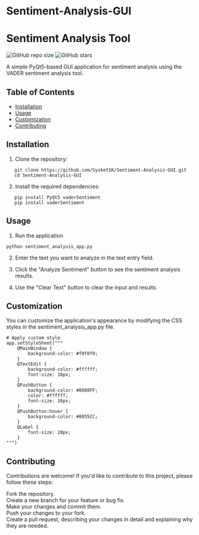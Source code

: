# Sentiment-Analysis-GUI

# Sentiment Analysis Tool

![GitHub repo size](https://img.shields.io/github/repo-size/SysketSK/Sentiment-Analysis-GUI)
![GitHub stars](https://img.shields.io/github/stars/SysketSK/Sentiment-Analysis-GUI?style=social)


A simple PyQt5-based GUI application for sentiment analysis using the VADER sentiment analysis tool.

## Table of Contents


- [Installation](#installation)
- [Usage](#usage)
- [Customization](#customization)
- [Contributing](#contributing)



## Installation

1. Clone the repository:
```
   git clone https://github.com/SysketSK/Sentiment-Analysis-GUI.git
   cd Sentiment-Analysis-GUI
```
2. Install the required dependencies:
```
   pip install PyQt5 vaderSentiment
   pip install vaderSentiment
```

## Usage

1) Run the application

```
python sentiment_analysis_app.py
```
2) Enter the text you want to analyze in the text entry field.

3) Click the "Analyze Sentiment" button to see the sentiment analysis results.

4) Use the "Clear Text" button to clear the input and results.

## Customization

You can customize the application's appearance by modifying the CSS styles in the sentiment_analysis_app.py file.
```
# Apply custom style
app.setStyleSheet("""
    QMainWindow {
        background-color: #f0f0f0;
    }
    QTextEdit {
        background-color: #ffffff;
        font-size: 16px;
    }
    QPushButton {
        background-color: #0080FF;
        color: #ffffff;
        font-size: 16px;
    }
    QPushButton:hover {
        background-color: #0055CC;
    }
    QLabel {
        font-size: 20px;
    }
""")
```

## Contributing
Contributions are welcome! If you'd like to contribute to this project, please follow these steps:

Fork the repository. <br>
Create a new branch for your feature or bug fix.<br>
Make your changes and commit them.<br>
Push your changes to your fork.<br>
Create a pull request, describing your changes in detail and explaining why they are needed.
